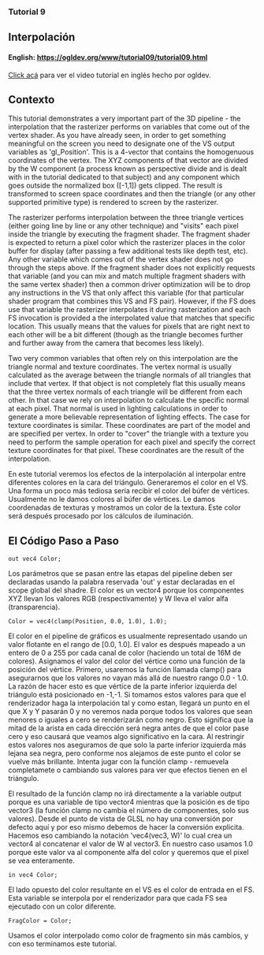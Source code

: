 ### Tutorial 9
## Interpolación

#### English: https://ogldev.org/www/tutorial09/tutorial09.html

[Click acá](https://www.youtube.com/watch?v=ZVgf_W-X8eM) para ver el video tutorial en inglés hecho por ogldev.

## Contexto

This tutorial demonstrates a very important part of the 3D pipeline - the interpolation that the rasterizer performs on variables that come out of the vertex shader. As you have already seen, in order to get something meaningful on the screen you need to designate one of the VS output variables as 'gl_Position'. This is a 4-vector that contains the homogenuous coordinates of the vertex. The XYZ components of that vector are divided by the W component (a process known as perspective divide and is dealt with in the tutorial dedicated to that subject) and any component which goes outside the normalized box ([-1,1]) gets clipped. The result is transformed to screen space coordinates and then the triangle (or any other supported primitive type) is rendered to screen by the rasterizer.

The rasterizer performs interpolation between the three triangle vertices (either going line by line or any other technique) and "visits" each pixel inside the triangle by executing the fragment shader. The fragment shader is expected to return a pixel color which the rasterizer places in the color buffer for display (after passing a few additional tests like depth test, etc). Any other variable which comes out of the vertex shader does not go through the steps above. If the fragment shader does not explicitly requests that variable (and you can mix and match multiple fragment shaders with the same vertex shader) then a common driver optimization will be to drop any instructions in the VS that only affect this variable (for that particular shader program that combines this VS and FS pair). However, if the FS does use that variable the rasterizer interpolates it during rasterization and each FS invocation is provided a the interpolated value that matches that specific location. This usually means that the values for pixels that are right next to each other will be a bit different (though as the triangle becomes further and further away from the camera that becomes less likely).

Two very common variables that often rely on this interpolation are the triangle normal and texture coordinates. The vertex normal is usually calculated as the average between the triangle normals of all triangles that include that vertex. If that object is not completely flat this usually means that the three vertex normals of each triangle will be different from each other. In that case we rely on interpolation to calculate the specific normal at each pixel. That normal is used in lighting calculations in order to generate a more believable representation of lighting effects. The case for texture coordinates is similar. These coordinates are part of the model and are specified per vertex. In order to "cover" the triangle with a texture you need to perform the sample operation for each pixel and specify the correct texture coordinates for that pixel. These coordinates are the result of the interpolation.

En este tutorial veremos los efectos de la interpolación al interpolar entre diferentes colores en la cara del triángulo. Generaremos el color en el VS. Una forma un poco más tediosa sería recibir el color del búfer de vértices. Usualmente no le damos colores al búfer de vértices. Le damos coordenadas de texturas y mostramos un color de la textura. Este color será después procesado por los cálculos de iluminación. 

## El Código Paso a Paso

`out vec4 Color;`

Los parámetros que se pasan entre las etapas del pipeline deben ser declaradas usando la palabra reservada 'out' y estar declaradas en el scope global del shadre. El color es un vector4 porque los componentes XYZ llevan los valores RGB (respectivamente) y W lleva el valor alfa (transparencia).

`Color = vec4(clamp(Position, 0.0, 1.0), 1.0);`

El color en el pipeline de gráficos es usualmente representado usando un valor flotante en el rango de [0.0, 1.0]. El valor es después mapeado a un entero de 0 a 255 por cada canal de color (haciendo un total de 16M de colores). Asignamos el valor del color del vértice como una función de la posición del vértice. Primero, usaremos la función llamada clamp() para asegurarnos que los valores no vayan más allá de nuestro rango 0.0 - 1.0. La razón de hacer esto es que vértice de la parte inferior izquierda del triángulo está posicionado en -1,-1. Si tomamos estos valores para que el renderizador haga la interpolación tal y como estan, llegará un punto en el que X y Y pasarán 0 y no veremos nada porque todos los valores que sean menores o iguales a cero se renderizarán como negro. Esto significa que la mitad de la arista en cada dirección será negra antes de que el color pase cero y eso causará que veamos algo significativo en la cara. Al restringir estos valores nos aseguramos de que solo la parte inferior izquierda más lejana sea negra, pero conforme nos alejamos de este punto el color se vuelve más brillante. Intenta jugar con la función clamp - remuevela completamete o cambiando sus valores para ver que efectos tienen en el triángulo.

El resultado de la función clamp no irá directamente a la variable output porque es una variable de tipo vector4 mientras que la posición es de tipo vector3 (la función clamp no cambia el número de componentes, solo sus valores). Desde el punto de vista de GLSL no hay una conversión por defecto aquí y por eso mismo debemos de hacer la conversión explicita. Hacemos eso cambiando la notación 'vec4(vec3, W)' lo cual crea un vector4 al concatenar el valor de W al vector3. En nuestro caso usamos 1.0 porque este valor va al componente alfa del color y queremos que el pixel se vea enteramente. 

`in vec4 Color;`

El lado opuesto del color resultante en el VS es el color de entrada en el FS. Esta variable se interpola por el renderizador para que cada FS sea ejecutado con un color diferente. 

`FragColor = Color;`

Usamos el color interpolado como color de fragmento sin más cambios, y con eso terminamos este tutorial. 